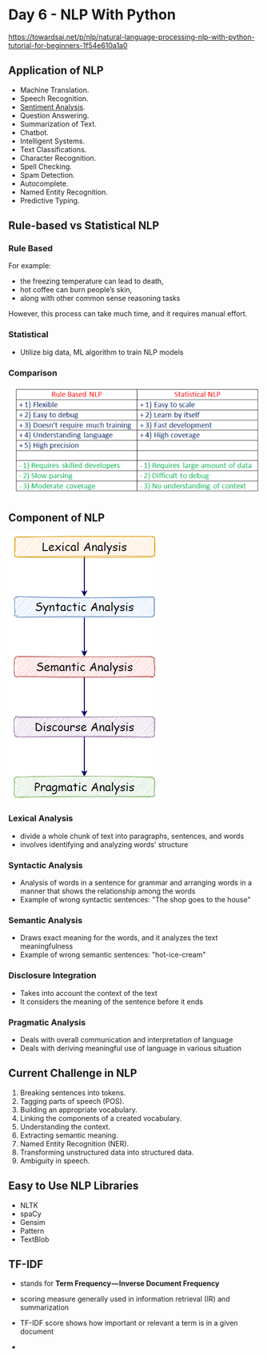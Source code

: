 # Day 6 - NLP With Python

https://towardsai.net/p/nlp/natural-language-processing-nlp-with-python-tutorial-for-beginners-1f54e610a1a0



## Application of NLP

- Machine Translation.
- Speech Recognition.
- [Sentiment Analysis](https://towardsai.net/p/nlp/sentiment-analysis-opinion-mining-with-python-nlp-tutorial-d1f173ca4e3c).
- Question Answering.
- Summarization of Text.
- Chatbot.
- Intelligent Systems.
- Text Classifications.
- Character Recognition.
- Spell Checking.
- Spam Detection.
- Autocomplete.
- Named Entity Recognition.
- Predictive Typing.



## Rule-based vs Statistical NLP

### Rule Based

For example:

- the freezing temperature can lead to death,
- hot coffee can burn people’s skin, 
- along with other common sense reasoning tasks

However, this process can take much time, and it requires manual effort.



### Statistical

- Utilize big data, ML algorithm to train NLP models



### Comparison

![image-20220606182240950](img/day6_NLP_with_Python/image-20220606182240950.png)



## Component of NLP

![image-20220606182300518](img/day6_NLP_with_Python/image-20220606182300518.png)

### Lexical Analysis

- divide a whole chunk of text into paragraphs, sentences, and words
- involves identifying and analyzing words' structure



### Syntactic Analysis

- Analysis of words in a sentence for grammar and arranging words in a manner that shows the relationship among the words
- Example of wrong syntactic sentences: "The shop goes to the house"



### Semantic Analysis

- Draws exact meaning for the words, and it analyzes the text meaningfulness
- Example of wrong semantic sentences: "hot-ice-cream"



### Disclosure Integration

- Takes into account the context of the text
- It considers the meaning of the sentence before it ends



### Pragmatic Analysis

- Deals with overall communication and interpretation of language
- Deals with deriving meaningful use of language in various situation



## Current Challenge in NLP

1. Breaking sentences into tokens.
2. Tagging parts of speech (POS).
3. Building an appropriate vocabulary.
4. Linking the components of a created vocabulary.
5. Understanding the context.
6. Extracting semantic meaning.
7. Named Entity Recognition (NER).
8. Transforming unstructured data into structured data.
9. Ambiguity in speech.





## Easy to Use NLP Libraries

- NLTK
- spaCy
- Gensim
- Pattern
- TextBlob



## TF-IDF

- stands for **Term Frequency — Inverse Document Frequency**
- scoring measure generally used in information retrieval (IR) and summarization
- TF-IDF score shows how important or relevant a term is in a given document





- 